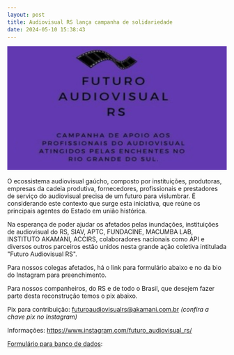 ```yaml
---
layout: post
title: Audiovisual RS lança campanha de solidariedade
date: 2024-05-10 15:38:43
---
```

![](/uploads/futuro-av.jpg)

O ecossistema audiovisual gaúcho, composto por instituições, produtoras, empresas da cadeia produtiva, fornecedores, profissionais e prestadores de serviço do audiovisual precisa de um futuro para vislumbrar. É considerando este contexto que surge esta iniciativa, que reúne os principais agentes do Estado em união histórica.

Na esperança de poder ajudar os afetados pelas inundações, instituições de audiovisual do RS, SIAV, APTC, FUNDACINE, MACUMBA LAB, INSTITUTO AKAMANI, ACCIRS, colaboradores nacionais como API e diversos outros parceiros estão unidos nesta grande ação coletiva intitulada "Futuro Audiovisual RS".

Para nossos colegas afetados, há o link para formulário abaixo e no da bio do Instagram para preenchimento.

Para nossos companheiros, do RS e de todo o Brasil, que desejem fazer parte desta reconstrução temos o pix abaixo.

Pix para contribuição: futuroaudiovisualrs@akamani.com.br *(confira a chave pix no Instagram)*

Informações:
<https://www.instagram.com/futuro_audiovisual_rs/>

[Formulário para banco de dados](https://docs.google.com/forms/d/e/1FAIpQLSfbDgvnSLxDAXCX9XBstCaUJ5fUsbFbvDx5VDaGE0kHQfG9DA/viewform):